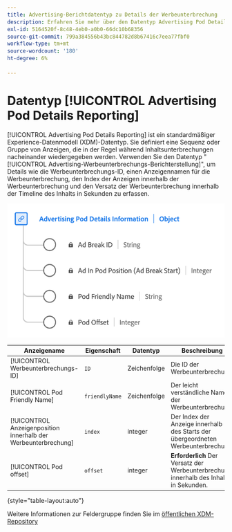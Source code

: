 ```yaml
---
title: Advertising-Berichtdatentyp zu Details der Werbeunterbrechung
description: Erfahren Sie mehr über den Datentyp Advertising Pod Details Reporting Experience Data Model (XDM) .
exl-id: 5164520f-8c48-4eb0-a0b0-66dc10b68356
source-git-commit: 799a384556b43bc844782d8b67416c7eea77fbf0
workflow-type: tm+mt
source-wordcount: '180'
ht-degree: 6%

---
```


# Datentyp [!UICONTROL Advertising Pod Details Reporting]

[!UICONTROL Advertising Pod Details Reporting] ist ein standardmäßiger Experience-Datenmodell (XDM)-Datentyp. Sie definiert eine Sequenz oder Gruppe von Anzeigen, die in der Regel während Inhaltsunterbrechungen nacheinander wiedergegeben werden. Verwenden Sie den Datentyp &quot;[!UICONTROL Advertising-Werbeunterbrechungs-Berichterstellung]&quot;, um Details wie die Werbeunterbrechungs-ID, einen Anzeigennamen für die Werbeunterbrechung, den Index der Anzeigen innerhalb der Werbeunterbrechung und den Versatz der Werbeunterbrechung innerhalb der Timeline des Inhalts in Sekunden zu erfassen.

![Ein Diagramm des Datentyps Advertising Pod Details Reporting.](../images/data-types/advertising-pod-details-information.png)

| Anzeigename | Eigenschaft | Datentyp | Beschreibung |
|----------------------------|------------------------|-----------|-------------------------------------------------------|
| [!UICONTROL Werbeunterbrechungs-ID] | `ID` | Zeichenfolge | Die ID der Werbeunterbrechung. |
| [!UICONTROL Pod Friendly Name] | `friendlyName` | Zeichenfolge | Der leicht verständliche Name der Werbeunterbrechung. |
| [!UICONTROL Anzeigenposition innerhalb der Werbeunterbrechung] | `index` | integer | Der Index der Anzeige innerhalb des Starts der übergeordneten Werbeunterbrechung. |
| [!UICONTROL Pod offset] | `offset` | integer | **Erforderlich** Der Versatz der Werbeunterbrechung innerhalb des Inhalts in Sekunden. |

{style="table-layout:auto"}

Weitere Informationen zur Feldergruppe finden Sie im [öffentlichen XDM-Repository](https://github.com/adobe/xdm/blob/master/components/datatypes/advertisingpoddetails.schema.json)
